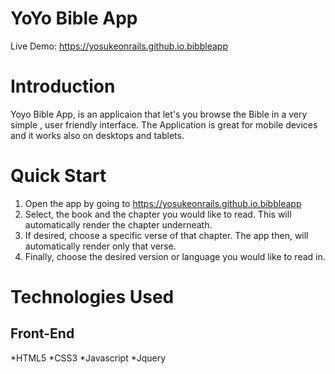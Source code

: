 # YoYo Bible App #
 
 Live Demo: https://yosukeonrails.github.io.bibbleapp
 
 # Introduction #

  Yoyo Bible App, is an applicaion that let's you browse the Bible in a very simple , user friendly interface. The Application is great for mobile devices 
and it works also on desktops and tablets. 

# Quick Start #

 1. Open the app by going to https://yosukeonrails.github.io.bibbleapp
 2. Select, the book  and the chapter you would like to read. This will automatically render the chapter underneath.
 3. If desired, choose a specific verse of that chapter. The app then, will automatically render only that verse.
 4. Finally, choose the desired version or language you would like to read in.

 # Technologies Used #

 ## Front-End ##

*HTML5
*CSS3
*Javascript
*Jquery
